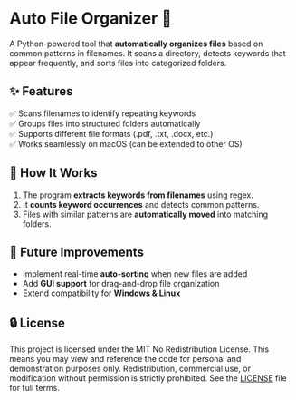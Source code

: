# Auto File Organizer 📂

A Python-powered tool that **automatically organizes files** based on common patterns in filenames. It scans a directory, detects keywords that appear frequently, and sorts files into categorized folders.

## ✨ Features

✅ Scans filenames to identify repeating keywords  
✅ Groups files into structured folders automatically  
✅ Supports different file formats (.pdf, .txt, .docx, etc.)  
✅ Works seamlessly on macOS (can be extended to other OS)

## 📌 How It Works

1. The program **extracts keywords from filenames** using regex.
2. It **counts keyword occurrences** and detects common patterns.
3. Files with similar patterns are **automatically moved** into matching folders.

## 🚀 Future Improvements

- Implement real-time **auto-sorting** when new files are added
- Add **GUI support** for drag-and-drop file organization
- Extend compatibility for **Windows & Linux**

## 🔒 License

This project is licensed under the MIT No Redistribution License. This means you may view and reference the code for personal and demonstration purposes only. Redistribution, commercial use, or modification without permission is strictly prohibited. See the [LICENSE](LICENSE) file for full terms.
